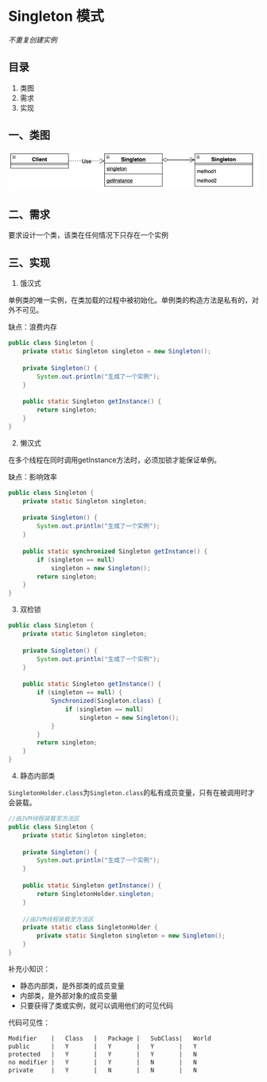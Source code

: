 # Singleton 模式

*不重复创建实例*

## 目录

1. 类图
2. 需求
3. 实现



## 一、类图

![image-20220527152455284](image-20220527152455284.png)



## 二、需求

要求设计一个类，该类在任何情况下只存在一个实例



## 三、实现

1. 饿汉式

单例类的唯一实例，在类加载的过程中被初始化。单例类的构造方法是私有的，对外不可见。

缺点：浪费内存

```java
public class Singleton {
    private static Singleton singleton = new Singleton();

    private Singleton() {
        System.out.println("生成了一个实例");
    }

    public static Singleton getInstance() {
        return singleton;
    }
}
```



2. 懒汉式

在多个线程在同时调用getInstance方法时，必须加锁才能保证单例。

缺点：影响效率

```java
public class Singleton {
    private static Singleton singleton;
    
    private Singleton() {
        System.out.println("生成了一个实例");
    }
    
    public static synchronized Singleton getInstance() {
        if (singleton == null)
            singleton = new Singleton();
        return singleton;
    }
}
```



3. 双检锁

```java
public class Singleton {
    private static Singleton singleton;
    
    private Singleton() {
        System.out.println("生成了一个实例");
    }
    
    public static Singleton getInstance() {
        if (singleton == null) {
            Synchronized(Singleton.class) {
                if (singleton == null)
                    singleton = new Singleton();
            }
        }
        return singleton;
    }
}
```



4. 静态内部类

`SingletonHolder.class`为`Singleton.class`的私有成员变量，只有在被调用时才会装载。

```java
//由JVM线程装载至方法区
public class Singleton {
    private static Singleton singleton;
    
    private Singleton() {
        System.out.println("生成了一个实例");
    }
    
    public static Singleton getInstance() {
        return SingletonHolder.singleton;
    }
    
    //由JVM线程装载至方法区
    private static class SingletonHolder {
        private static Singleton singleton = new Singleton();
    }
}
```



补充小知识：

* 静态内部类，是外部类的成员变量
* 内部类，是外部对象的成员变量
* 只要获得了类或实例，就可以调用他们的可见代码



代码可见性：

```
Modifier	|	Class	|	Package	|	SubClass|	World
public		|	Y		|	Y		|	Y		|	Y
protected	|	Y		|	Y		|	Y		|	N
no modifier	|	Y		|	Y		|	N		|	N
private		|	Y		|	N		|	N		|	N
```

